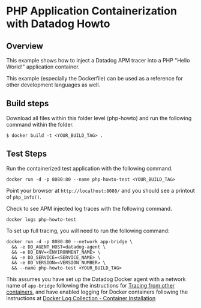# PHP Application Containerization with Datadog Howto
## Overview

This example shows how to inject a Datadog APM tracer into a PHP "Hello World!" application container.

This example (especially the Dockerfile) can be used as a reference for other development languages as well.

## Build steps

Download all files within this folder level (php-howto) and run the following command within the folder.
```
$ docker build -t <YOUR_BUILD_TAG> .
```

## Test Steps

Run the containerized test application with the following command.
```
docker run -d -p 8080:80 --name php-howto-test <YOUR_BUILD_TAG>
```

Point your browser at `http://localhost:8080/` and you should see a printout of `php_info()`.

Check to see APM injected log traces with the following command.
```
docker logs php-howto-test
```

To set up full tracing, you will need to run the following command:
```
docker run -d -p 8080:80 --network app-bridge \
  && -e DD_AGENT_HOST=datadog-agent \
  && -e DD_ENV=<ENVIRONMENT_NAME> \
  && -e DD_SERVICE=<SERVICE_NAME> \
  && -e DD_VERSION=<VERSION_NUMBER> \
  && --name php-howto-test <YOUR_BUILD_TAG>
```
This assumes you have set up the Datadog Docker agent with a network name of `app-bridge` following the instructions for [Tracing from other containers](https://docs.datadoghq.com/containers/docker/apm/?tab=java&tabs=standard#tracing-from-other-containers), and have enabled logging for Docker containers following the instructions at [Docker Log Collection - Container Installation](https://docs.datadoghq.com/containers/docker/log/?tabs=dockerfile#installation)